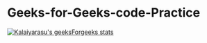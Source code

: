 # Geeks-for-Geeks-code-Practice

[![Kalaiyarasu's geeksForgeeks stats](https://geeks-for-geeks-stats-api.vercel.app/?userName=<kalaiyasv64>)](https://github.com/kalaiyarasumr/Geeks-for-Geeks-code-Practice)

<!-- Replace 'your_gfg_username' with your actual GeeksforGeeks username -->
